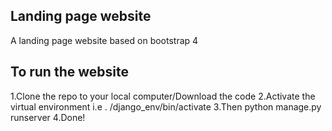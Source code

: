 ## Landing page website 

A landing page website based on bootstrap 4

## To run the website
1.Clone the repo to your local computer/Download the code
2.Activate the virtual environment i.e . /django_env/bin/activate
3.Then python manage.py runserver
4.Done!
